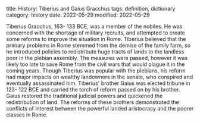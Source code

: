 title: History: Tiberius and Gaius Gracchus
tags: definition, dictionary
category: history
date: 2022-05-29
modified: 2022-05-29


Tiberius Gracchus,
 163-
133 BCE,
 was a member of the nobiles. He was
concerned with the shortage of military recruits, and attempted to
create some reforms to improve the situation in Rome. Tiberius
believed that the primary problems in Rome stemmed from the demise of
the family farm, so he introduced policies to redistribute huge tracts
of lands to the landless poor in the plebian assembly. The measures
were passed, however it was likely too late to save Rome from the
civil wars that would plague it in the coming years. Though Tiberius
was popular with the plebians, his reform had major impacts on wealthy
landowners in the senate, who conspired and eventually assassinated
him. Tiberius' brother Gaius was elected tribune in 123-
122
BCE
 and carried the torch of reform passed on by his brother. Gaius
restored the traditional judicial powers and quickened the
redistribution of land. The reforms of these brothers demonstrated
the conflicts of interest between the powerful landed aristocracy and
the poorer classes in Rome.




